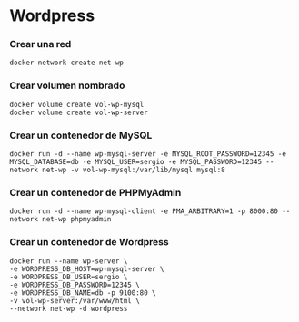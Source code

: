 # Wordpress

### Crear una red

```
docker network create net-wp
```

### Crear volumen nombrado

```
docker volume create vol-wp-mysql
docker volume create vol-wp-server
```

### Crear un contenedor de MySQL

```
docker run -d --name wp-mysql-server -e MYSQL_ROOT_PASSWORD=12345 -e MYSQL_DATABASE=db -e MYSQL_USER=sergio -e MYSQL_PASSWORD=12345 --network net-wp -v vol-wp-mysql:/var/lib/mysql mysql:8
```

### Crear un contenedor de PHPMyAdmin

```
docker run -d --name wp-mysql-client -e PMA_ARBITRARY=1 -p 8000:80 --network net-wp phpmyadmin
```

### Crear un contenedor de Wordpress

```
docker run --name wp-server \
-e WORDPRESS_DB_HOST=wp-mysql-server \
-e WORDPRESS_DB_USER=sergio \
-e WORDPRESS_DB_PASSWORD=12345 \
-e WORDPRESS_DB_NAME=db -p 9100:80 \
-v vol-wp-server:/var/www/html \
--network net-wp -d wordpress
```
